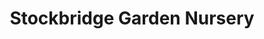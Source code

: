 ---
title: "Stockbridge Garden Nursery"
url: /dunblane/stockbridge-garden-nursery/
shop: Garten-Center
---